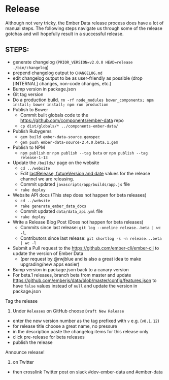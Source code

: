 Release
=======

Although not very tricky, the Ember Data release process does have a
lot of manual steps. The following steps navigate us through
some of the release gotchas and will hopefully result in a successful
release.

STEPS:
------

* generate changelog (`PRIOR_VERSION=v2.0.0 HEAD=release ./bin/changelog`)
* prepend changelog output to `CHANGELOG.md`
* edit changelog output to be as user-friendly as possible (drop [INTERNAL] changes, non-code changes, etc.)
* Bump version in package.json
* Git tag version
* Do a production build. `rm -rf node_modules bower_components; npm install; bower install; npm run production`
* Publish to Bower
  * Commit built globals code to the https://github.com/components/ember-data repo
  * `cp dist/globals/* ../components-ember-data/`
* Publish Rubygems
  * `gem build ember-data-source.gemspec`
  * `gem push ember-data-source-2.4.0.beta.1.gem`
* Publish to NPM
  * `npm publish` or `npm publish --tag beta` or `npm publish --tag release-1-13`
* Update the `/builds/` page on the website
  * `cd ../website`
  * Edit [lastRelease, futureVersion and date](https://github.com/emberjs/website/blob/master/source/javascripts/app/builds/app.js#L238-L241) values for the release channel we are releasing.
  * Commit updated `javascripts/app/builds/app.js` file
  * `rake deploy`
* Website API docs (This step does not happen for beta releases)
  * `cd ../website`
  * `rake generate_ember_data_docs`
  * Commit updated `data/data_api.yml` file
  * `rake deploy`
* Write a Release Blog Post (Does not happen for beta releases)
  * Commits since last release: `git log --oneline release..beta | wc -l`.
  * Contributors since last release: `git shortlog -s -n release...beta | wc -l`
* Submit a Pull request to the https://github.com/ember-cli/ember-cli to update the version of Ember Data
  * (per request by @rwjblue and is also a great idea to make upgrading/new apps easier)
* Bump version in package.json back to a canary version
* For beta.1 releases, branch beta from master and update https://github.com/emberjs/data/blob/master/config/features.json to have `false` values instead of `null` and update the version in package.json


Tag the release

1. Under `Releases` on GitHub choose `Draft New Release`
* enter the new version number as the tag prefixed with `v` e.g. (`v0.1.12`)
* for release title choose a great name, no pressure
* in the description paste the changelog items for this release only
* click pre-release for beta releases
* publish the release

Announce release!

1. on Twitter
* then crosslink Twitter post on slack #dev-ember-data and #ember-data

